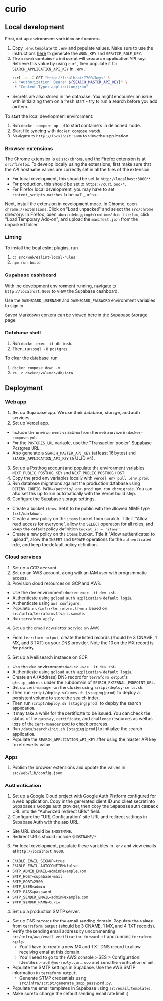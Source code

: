 # curio

## Local development
First, set up environment variables and secrets.
1. Copy `.env.template` to `.env` and populate values. Make sure to use the instructions [here](https://supabase.com/docs/guides/self-hosting/docker#generate-api-keys) to generate the `ANON_KEY` and `SERVICE_ROLE_KEY`.
2. The `search` container's init script will create an application API key. Retrieve this value by using `curl`, then populate it for `SEARCH_APPLICATION_API_KEY` in `.env.`:
    ```bash
    curl -s -X GET "http://localhost:7700/keys" \
    -H "Authorization: Bearer ${SEARCH_MASTER_API_KEY}" \
    -H "Content-Type: application/json"
    ```
  - Secrets are also stored in the database. You might encounter an issue with initializing them on a fresh start - try to run a search before you add an item.

To start the local development environment:
1. Run `docker compose up -d` to start containers in detached mode.
2. Start file syncing with `docker compose watch`.
3. Navigate to `http://localhost:3000` to view the application.

### Browser extensions
The Chrome extension is at `src/chrome`, and the Firefox extension is at `src/firefox`.
To develop locally using the extensions, first make sure that the API hostname values are correctly set in all the files of the extension.

* For local development, this should be set to `http://localhost:3000/*`.
* For production, this should be set to `https://curi.ooo/*`.
* For Firefox local development, you may have to set `content_scripts.matches` to be `<all_urls>`.

Next, install the extension in development mode.
In Chrome, open `chrome://extensions`. Click on "Load unpacked" and select the `src/chrome` directory.
In Firefox, open `about:debugging#/runtime/this-firefox`, click "Load Temporary Add-on", and upload the `manifest.json` from the unpacked folder.

### Linting
To install the local eslint plugins, run
1. `cd src/web/eslint-local-rules`
2. `npm run build`

### Supabase dashboard
With the development environment running, navigate to `http://localhost:8000` to view the Supabase dashboard.

Use the `DASHBOARD_USERNAME` and `DASHBOARD_PASSWORD` environment variables to sign in.

Saved Markdown content can be viewed here in the Supabase Storage page.

### Database shell
1. Run `docker exec -it db bash`.
2. Then, run `psql -U postgres`.

To clear the database, run
1. `docker compose down -v`
2. `rm -r docker/volumes/db/data`

## Deployment
### Web app
1. Set up Supabase app. We use their database, storage, and auth services.
2. Set up Vercel app.
  - Include the environment variables from the `web` service in `docker-compose.yml`.
  - For the `POSTGRES_URL` variable, use the "Transaction pooler" Supabase Postgres URL.
  - Also generate a `SEARCH_MASTER_API_KEY` (at least 16 bytes) and `SEARCH_APPLICATION_API_KEY` (a UUID v4).
3. Set up a Posthog account and populate the environment variables `NEXT_PUBLIC_POSTHOG_KEY` and `NEXT_PUBLIC_POSTHOG_HOST`.
4. Copy the prod env variables locally with `vercel env pull .env.prod`.
5. Run database migrations against the production database using `DOTENV_CONFIG_PATH=/path/to/.env.prod npm run db:migrate`. You can also set this up to run automatically with the Vercel build step.
6. Configure the Supabase storage settings.
  - Create a bucket `items`. Set it to be public with the allowed MIME type `text/markdown`.
  - Create a new policy on the `items` bucket from scratch. Title it "Allow read access for everyone", allow the `SELECT` operation for all roles, and keep the default policy definition `bucket_id = 'items'`.
  - Create a new policy on the `items` bucket. Title it "Allow authenticated to upload", allow the `INSERT` and `UPDATE` operations for the `authenticated` role, and keep the default policy definition.

### Cloud services
1. Set up a GCP account.
2. Set up an AWS account, along with an IAM user with programmatic access.
3. Provision cloud resources on GCP and AWS.
  - Use the dev environment: `docker exec -it dev zsh`.
  - Authenticate using `gcloud auth application-default login`.
  - Authenticate using `aws configure`.
  - Populate `src/infra/terraform.tfvars` based on `src/infra/terraform.tfvars.sample`.
  - Run `terraform apply`
4. Set up the email newsletter service on AWS.
  - From `terraform output`, create the listed records (should be 3 CNAME, 1 MX, and 3 TXT) on your DNS provider. Note the 10 on the MX record is for priority.
5. Set up a Meilisearch instance on GCP.
  - Use the dev environment: `docker exec -it dev zsh`.
  - Authenticate using `gcloud auth application-default login`.
  - Create an A (Address) DNS record for `terraform output`'s `gke.ip_address` under the subdomain of `SEARCH_EXTERNAL_ENDPOINT_URL`.
  - Set up `cert-manager` on the cluster using `script/deploy-certs.sh`.
  - Then run `script/deploy-volumes.sh [staging|prod]` to deploy a persistent volume to store the search index.
  - Then run `script/deploy.sh [staging|prod]` to deploy the search application.
  - It may take a while for the certificate to be issued. You can check the status of the `gateway`, `certificate`,  and `challenge` resources as well as logs of the `cert-manager` pod to check progress.
  - Run `/data/search/init.sh [staging|prod]` to initialize the search application.
  - Populate the `SEARCH_APPLICATION_API_KEY` after using the master API key to retrieve its value.

### Apps
1. Publish the browser extensions and update the values in `src/web/lib/config.json`.

### Authentication
1. Set up a Google Cloud project with Google Auth Platform configured for a web application. Copy in the generated client ID and client secret into Supabase's Google auth provider, then copy the Supabase auth callback URL into the "Auhorized redirect URIs" field.
2. Configure the "URL Configuration" site URL and redirect settings in Supabase Auth with the app URL.
  - Site URL should be `$HOSTNAME`.
  - Redirect URLs should include `$HOSTNAME/*`.
3. For local development, populate these variables in `.env` and view emails at `http://localhost:9000`.
  - `ENABLE_EMAIL_SIGNUP=true`
  - `ENABLE_EMAIL_AUTOCONFIRM=false`
  - `SMTP_ADMIN_EMAIL=admin@example.com`
  - `SMTP_HOST=supabase-mail`
  - `SMTP_PORT=2500`
  - `SMTP_USER=admin`
  - `SMTP_PASS=password`
  - `SMTP_SENDER_EMAIL=admin@example.com`
  - `SMTP_SENDER_NAME=Curio`
4. Set up a production SMTP server.
  - Set up DNS records for the email sending domain. Populate the values from `terraform output` (should be 3 CNAME, 1 MX, and 4 TXT records).
  - Verify the sending email address by uncommenting `src/infra/aws/email_verification_forward.tf` and running `terraform apply`.
    - You'll have to create a new MX and TXT DNS record to allow receiving email at this domain.
    - You'll need to go to the AWS console > SES > Configuration: Identities > `auth@no-reply.curi.ooo` and send the verification email.
  - Populate the SMTP settings in Supabase. Use the AWS SMTP information in `terraform output`.
    - Generate STMP credentials using `src/infra/script/generate_smtp_password.py`.
  - Populate the email templates in Supabase using `src/email/templates`.
  - Make sure to change the default sending email rate limit :)